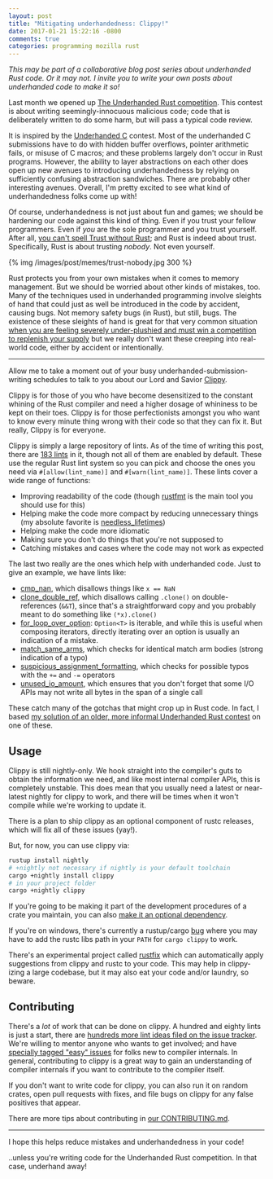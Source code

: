 ```yaml
---
layout: post
title: "Mitigating underhandedness: Clippy!"
date: 2017-01-21 15:22:16 -0800
comments: true
categories: programming mozilla rust
---
```


_This may be part of a collaborative blog post series about underhanded Rust code. Or it may not. I invite you to write your own posts about underhanded code to make it so!_

Last month we opened up [The Underhanded Rust competition][underhanded]. This contest is about
writing seemingly-innocuous malicious code; code that is deliberately written to do some harm,
but will pass a typical code review.

It is inspired by the [Underhanded C][c] contest. Most of the underhanded C submissions have to do
with hidden buffer overflows, pointer arithmetic fails, or misuse of C macros; and these problems
largely don't occur in Rust programs. However, the ability to layer abstractions on each other does
open up new avenues to introducing underhandedness by relying on sufficiently confusing abstraction
sandwiches. There are probably other interesting avenues. Overall, I'm pretty excited to see what
kind of underhandedness folks come up with!

Of course, underhandedness is not just about fun and games; we should be hardening our code against
this kind of thing. Even if you trust your fellow programmers. Even if _you_ are the sole programmer and you trust yourself.
After all, [you can't spell Trust without Rust][gankro]; and Rust is indeed about trust. Specifically,
Rust is about trusting _nobody_. Not even yourself.

{% img /images/post/memes/trust-nobody.jpg 300 %}

Rust protects you from your own mistakes when it comes to memory management. But we
should be worried about other kinds of mistakes, too. Many of the techniques used in underhanded
programming involve sleights of hand that could just as well be introduced in the code by accident, causing bugs.
Not memory safety bugs (in Rust), but still, bugs. The existence of these sleights of hand is great for
that very common situation
[when you are feeling severely under-plushied and must win a competition to replenish your supply][prize]
but we really don't want these creeping into real-world code, either by accident or intentionally.


 [underhanded]: https://underhanded.rs/blog/2016/12/15/underhanded-rust.en-US.html
 [c]: http://www.underhanded-c.org
 [gankro]: https://github.com/Gankro/thesis/blob/master/thesis.pdf
 [prize]: https://underhanded.rs/blog/2016/12/15/underhanded-rust.en-US.html#prize

----

Allow me to take a moment out of your busy underhanded-submission-writing schedules to talk to you about
our Lord and Savior [Clippy][clippy].

Clippy is for those of you who have become desensitized to the constant whining of the Rust compiler
and need a higher dosage of whininess to be kept on their toes. Clippy is for those perfectionists
amongst you who want to know every minute thing wrong with their code so that they can fix it.
But really, Clippy is for everyone.

Clippy is simply a large repository of lints. As of the time of writing this post, there are
[183 lints][lints] in it, though not all of them are enabled by default. These use the regular Rust lint
system so you can pick and choose the ones you need via `#[allow(lint_name)]` and
`#[warn(lint_name)]`. These lints cover a wide range of functions:

 - Improving readability of the code (though [rustfmt][fmt] is the main tool you should use for this)
 - Helping make the code more compact by reducing unnecessary things (my absolute favorite is [needless_lifetimes])
 - Helping make the code more idiomatic
 - Making sure you don't do things that you're not supposed to
 - Catching mistakes and cases where the code may not work as expected

The last two really are the ones which help with underhanded code. Just to give an example,
we have lints like:

 - [cmp_nan], which disallows things like `x == NaN`
 - [clone_double_ref], which disallows calling `.clone()` on double-references (`&&T`), since that's a straightforward copy and you probably meant to do something like `(*x).clone()`
 - [for_loop_over_option]: `Option<T>` is iterable, and while this is useful when composing iterators, directly iterating over an option is usually an indication of a mistake.
 - [match_same_arms], which checks for identical match arm bodies (strong indication of a typo)
 - [suspicious_assignment_formatting], which checks for possible typos with the `+=` and `-=` operators
 - [unused_io_amount], which ensures that you don't forget that some I/O APIs may not write all bytes in the span of a single call

These catch many of the gotchas that might crop up in Rust code. In fact,
I based [my solution of an older, more informal Underhanded Rust contest][reddit-uh] on one of these.


 [reddit-uh]: https://www.reddit.com/r/rust/comments/3hb0wm/underhanded_rust_contest/cu5yuhr/

## Usage

Clippy is still nightly-only. We hook straight into the compiler's guts to obtain
the information we need, and like most internal compiler APIs, this is completely unstable. This
does mean that you usually need a latest or near-latest nightly for clippy to work, and there will
be times when it won't compile while we're working to update it.

There is a plan to ship clippy as an optional component of rustc releases, which will fix all of
these issues (yay!).

But, for now, you can use clippy via:

```sh
rustup install nightly
# +nightly not necessary if nightly is your default toolchain
cargo +nightly install clippy
# in your project folder
cargo +nightly clippy
```

If you're going to be making it part of the development procedures of a crate
you maintain, you can also [make it an optional dependency][optional].

If you're on windows, there's currently a rustup/cargo [bug] where you may have to add
the rustc libs path in your `PATH` for `cargo clippy` to work.


There's an experimental project called [rustfix] which can automatically apply suggestions from
clippy and rustc to your code. This may help in clippy-izing a large codebase, but it may
also eat your code and/or laundry, so beware.

 [clippy]: http://github.com/manishearth/rust-clippy/
 [lints]: https://github.com/manishearth/rust-clippy/#lints
 [fmt]: https://github.com/rust-lang-nursery/rustfmt/
 [cmp_nan]: https://github.com/Manishearth/rust-clippy/wiki#cmp_nan
 [clone_double_ref]: https://github.com/Manishearth/rust-clippy/wiki#clone_double_ref
 [for_loop_over_option]: https://github.com/Manishearth/rust-clippy/wiki#for_loop_over_option
 [match_same_arms]: https://github.com/Manishearth/rust-clippy/wiki#match_same_arms
 [needless_lifetimes]: https://github.com/Manishearth/rust-clippy/wiki#needless_lifetimes
 [suspicious_assignment_formatting]: https://github.com/Manishearth/rust-clippy/wiki#suspicious_assignment_formatting
 [unused_io_amount]: https://github.com/Manishearth/rust-clippy/wiki#unused_io_amount
 [optional]: https://github.com/manishearth/rust-clippy/#optional-dependency
 [bug]: https://github.com/rust-lang-nursery/rustup.rs/issues/876
 [rustfix]: https://github.com/killercup/rustfix

## Contributing

There's a _lot_ of work that can be done on clippy. A hundred and eighty lints is just
a start, there are [hundreds more lint ideas filed on the issue tracker][issues]. We're
willing to mentor anyone who wants to get involved; and have
[specially tagged "easy" issues][easy] for folks new to compiler internals. In general,
contributing to clippy is a great way to gain an understanding of compiler internals
if you want to contribute to the compiler itself.

If you don't want to write code for clippy, you can also run it on random crates,
open pull requests with fixes, and file bugs on clippy for any false positives that appear.

There are more tips about contributing in [our CONTRIBUTING.md][contri].


 [issues]: https://github.com/manishearth/rust-clippy/issues
 [easy]: https://github.com/manishearth/rust-clippy/issues?q=is%3Aissue+is%3Aopen+label%3AE-easy
 [contri]: https://github.com/Manishearth/rust-clippy/blob/master/CONTRIBUTING.md

---------

I hope this helps reduce mistakes and underhandedness in your code!

..unless you're writing code for the Underhanded Rust competition. In that case, underhand away!

